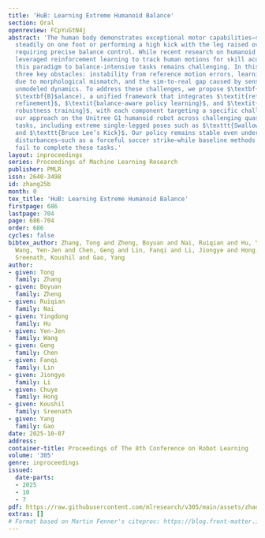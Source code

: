 ```yaml
---
title: 'HuB: Learning Extreme Humanoid Balance'
section: Oral
openreview: FCpYuGtN4j
abstract: 'The human body demonstrates exceptional motor capabilities—such as standing
  steadily on one foot or performing a high kick with the leg raised over 1.5 meters—both
  requiring precise balance control. While recent research on humanoid control has
  leveraged reinforcement learning to track human motions for skill acquisition, applying
  this paradigm to balance-intensive tasks remains challenging. In this work, we identify
  three key obstacles: instability from reference motion errors, learning difficulties
  due to morphological mismatch, and the sim-to-real gap caused by sensor noise and
  unmodeled dynamics. To address these challenges, we propose $\textbf{HuB}$ ($\textbf{Hu}$manoid
  $\textbf{B}$alance), a unified framework that integrates $\textit{reference motion
  refinement}$, $\textit{balance-aware policy learning}$, and $\textit{sim-to-real
  robustness training}$, with each component targeting a specific challenge. We validate
  our approach on the Unitree G1 humanoid robot across challenging quasi-static balance
  tasks, including extreme single-legged poses such as $\texttt{Swallow Balance}$
  and $\texttt{Bruce Lee’s Kick}$. Our policy remains stable even under strong physical
  disturbances—such as a forceful soccer strike—while baseline methods consistently
  fail to complete these tasks.'
layout: inproceedings
series: Proceedings of Machine Learning Research
publisher: PMLR
issn: 2640-3498
id: zhang25b
month: 0
tex_title: 'HuB: Learning Extreme Humanoid Balance'
firstpage: 686
lastpage: 704
page: 686-704
order: 686
cycles: false
bibtex_author: Zhang, Tong and Zheng, Boyuan and Nai, Ruiqian and Hu, Yingdong and
  Wang, Yen-Jen and Chen, Geng and Lin, Fanqi and Li, Jiongye and Hong, Chuye and
  Sreenath, Koushil and Gao, Yang
author:
- given: Tong
  family: Zhang
- given: Boyuan
  family: Zheng
- given: Ruiqian
  family: Nai
- given: Yingdong
  family: Hu
- given: Yen-Jen
  family: Wang
- given: Geng
  family: Chen
- given: Fanqi
  family: Lin
- given: Jiongye
  family: Li
- given: Chuye
  family: Hong
- given: Koushil
  family: Sreenath
- given: Yang
  family: Gao
date: 2025-10-07
address:
container-title: Proceedings of The 8th Conference on Robot Learning
volume: '305'
genre: inproceedings
issued:
  date-parts:
  - 2025
  - 10
  - 7
pdf: https://raw.githubusercontent.com/mlresearch/v305/main/assets/zhang25b/zhang25b.pdf
extras: []
# Format based on Martin Fenner's citeproc: https://blog.front-matter.io/posts/citeproc-yaml-for-bibliographies/
---
```

